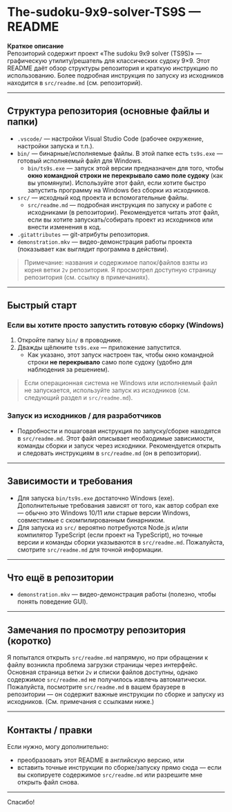 # The-sudoku-9x9-solver-TS9S — README

**Краткое описание**  
Репозиторий содержит проект «The sudoku 9x9 solver (TS9S)» — графическую утилиту/решатель для классических судоку 9×9. Этот README даёт обзор структуры репозитория и краткую инструкцию по использованию. Более подробная инструкция по запуску из исходников находится в `src/readme.md` (см. репозиторий).

---

## Структура репозитория (основные файлы и папки)

- `.vscode/` — настройки Visual Studio Code (рабочее окружение, настройки запуска и т.п.).
- `bin/` — бинарные/исполняемые файлы. В этой папке есть `ts9s.exe` — готовый исполняемый файл для Windows.
  - `bin/ts9s.exe` — запуск этой версии предназначен для того, чтобы **окно командной строки не перекрывало само поле судоку** (как вы упомянули). Используйте этот файл, если хотите быстро запустить программу на Windows без сборки из исходников.
- `src/` — исходный код проекта и вспомогательные файлы.
  - `src/readme.md` — подробная инструкция по запуску и работе с исходниками (в репозитории). Рекомендуется читать этот файл, если вы хотите запускать/собирать проект из исходников или внести изменения в код.
- `.gitattributes` — git-атрибуты репозитория.
- `demonstration.mkv` — видео-демонстрация работы проекта (показывает как выглядит программа в действии).

> Примечание: названия и содержимое папок/файлов взяты из корня ветки `2v` репозитория. Я просмотрел доступную страницу репозитория (см. ссылку в примечаниях).

---

## Быстрый старт

### Если вы хотите просто запустить готовую сборку (Windows)
1. Откройте папку `bin/` в проводнике.  
2. Дважды щёлкните `ts9s.exe` — приложение запустится.  
   - Как указано, этот запуск настроен так, чтобы окно командной строки **не перекрывало** само поле судоку (удобно для наблюдения за решением).

> Если операционная система не Windows или исполняемый файл не запускается, используйте запуск из исходников (см. следующий раздел и `src/readme.md`).

### Запуск из исходников / для разработчиков
- Подробности и пошаговая инструкция по запуску/сборке находятся в `src/readme.md`. Этот файл описывает необходимые зависимости, команды сборки и запуск через исходники. Рекомендуется открыть и следовать инструкциям в `src/readme.md` (он в репозитории).

---

## Зависимости и требования
- Для запуска `bin/ts9s.exe` достаточно Windows (exe). Дополнительные требования зависят от того, как автор собрал exe — обычно это Windows 10/11 или старые версии Windows, совместимые с скомпилированным бинарником.
- Для запуска из `src/` вероятно потребуются Node.js и/или компилятор TypeScript (если проект на TypeScript), но точные версии и команды сборки указываются в `src/readme.md`. Пожалуйста, смотрите `src/readme.md` для точной информации.

---

## Что ещё в репозитории
- `demonstration.mkv` — видео-демонстрация работы (полезно, чтобы понять поведение GUI).

---

## Замечания по просмотру репозитория (коротко)
Я попытался открыть `src/readme.md` напрямую, но при обращении к файлу возникла проблема загрузки страницы через интерфейс. Основная страница ветки `2v` и списки файлов доступны, однако содержимое `src/readme.md` не получилось извлечь автоматически. Пожалуйста, посмотрите `src/readme.md` в вашем браузере в репозитории — он содержит важные инструкции по сборке и запуску из исходников. (См. примечания с ссылками ниже.)

---

## Контакты / правки
Если нужно, могу дополнительно:
- преобразовать этот README в английскую версию, или
- вставить точные инструкции по сборке/запуску прямо сюда — если вы скопируете содержимое `src/readme.md` или разрешите мне открыть файл снова.

---

Спасибо!

